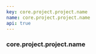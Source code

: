 ```yaml
---
key: core.project.project.name
name: core.project.project.name
api: true
---
```


### core.project.project.name
